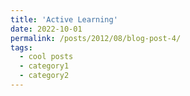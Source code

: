 ```yaml
---
title: 'Active Learning'
date: 2022-10-01
permalink: /posts/2012/08/blog-post-4/
tags:
  - cool posts
  - category1
  - category2
---
```

